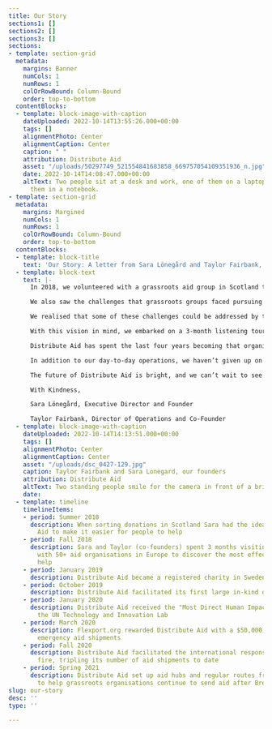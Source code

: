 ```yaml
---
title: Our Story
sections1: []
sections2: []
sections3: []
sections:
- template: section-grid
  metadata:
    margins: Banner
    numCols: 1
    numRows: 1
    colOrRowBound: Column-Bound
    order: top-to-bottom
  contentBlocks:
  - template: block-image-with-caption
    dateUploaded: 2022-10-14T13:55:26.000+00:00
    tags: []
    alignmentPhoto: Center
    alignmentCaption: Center
    caption: " "
    attribution: Distribute Aid
    asset: "/uploads/50297749_521554841683858_669757054109351936_n.jpg"
    date: 2022-10-14T14:08:47.000+00:00
    altText: Two people sit at a desk and work, one of them on a laptop and one of
      them in a notebook.
- template: section-grid
  metadata:
    margins: Margined
    numCols: 1
    numRows: 1
    colOrRowBound: Column-Bound
    order: top-to-bottom
  contentBlocks:
  - template: block-title
    text: 'Our Story: A letter from Sara Lönegård and Taylor Fairbank, our founders.'
  - template: block-text
    text: |-
      In 2018, we volunteered with a grassroots aid group in Scotland that gathered second-hand donations and sent them out to refugee aid groups a few times a year. We witnessed firsthand what can be accomplished when communities come together to protect the dignity of marginalised people around the world. We met passionate humanitarians working hard to respond to crises and transport aid to people whose basic needs weren’t being met. We saw the advantages that grassroots aid organisations have over larger organisations: they’re enthusiastic, nimble, diverse, and extremely adept at galvanizing their local communities to get involved.

      We also saw the challenges that grassroots groups faced pursuing their missions. Successfully moving humanitarian aid large distances between countries is complicated and requires real logistical expertise, which can be hard to come by. Sending groups with aid to donate (like the one we worked with) don’t have time to reach out to tens of direct aid groups in different countries to find an aid recipient with enough warehouse space. On the other side, receiving groups that serve beneficiaries directly don’t have the time or resources to contact tens of sending groups to try to source aid. And organisations all over the network face challenges with long-term planning, given the high turnover of volunteers and the unpredictability of geopolitical events that cause human migration. During our time in Scotland, we wondered what would be necessary to assist this network in meeting these challenges.

      We realised that some of these challenges could be addressed by taking advantage of the scale of the network as a whole. In other words, we started thinking about how we could bring together the best of small-scale grassroots organising with the benefits that result from scale: greater logistics knowledge, more numerous network connections, easier long-term planning, and additional leverage over the price of shipping. Our vision was to build an online platform for aid groups to communicate needs, form new connections, and improve the effectiveness of aid supply chains.

      With this vision in mind, we embarked on a 3-month listening tour to meet with as many grassroots organisations as possible across Europe. This step was absolutely critical to the formation of our organisation; it helped us to gain a better understanding of what the needs of aid organisations are and what feedback they had on our idea. The aid groups we met with during our listening tour liked our idea for an online platform long-term, but they also told us that a centralising layer connecting all of the independent aid groups in the network was more pressing. They needed more immediate support with sourcing, matching, and delivering aid, and they could benefit from an organisation that could see the bigger picture and move aid to wherever it was needed most.

      Distribute Aid has spent the last four years becoming that organisation. In the beginning, groups we’d visited on our listening tour began to reach out to us to inquire about where to send aid or where to source aid. We connected groups where necessary and began to organise shipments for them. Over time, our network grew, both in size and geographical scope. So too did our capabilities and services. We now connect and empower more groups in more regions than ever before. The total value of goods we ship has increased 4x each year since 2019, culminating in our delivery of $14 million (retail value) worth of aid in fiscal year 2022. Along the way, we have developed solutions to complex logistical challenges, like when we published an open-source guide for exporting humanitarian aid from the UK after Brexit or the time we opened up shipping routes to Lebanon. We have also formalised our understanding of humanitarian needs within our network through a quarterly needs assessment survey and report. Today, Distribute Aid powers aid supply chains, connects communities, empowers humanitarians, and uses all of these abilities to respond to crises around the globe.

      In addition to our day-to-day operations, we haven’t given up on building an online platform! We continue to build a platform that will allow us to automate some of the processes we’ve developed, increase our capacity, and scale the solutions we’ve created to other humanitarian challenges around the world. The platform will be so much better and more encompassing than it would have been in 2019 because we have spent four years developing logistics expertise, aid network relationships, and crisis response experience. We now feel confident that we can build a platform that will truly support the needs of our partners.

      The future of Distribute Aid is bright, and we can’t wait to see what it holds!

      With Kindness,

      Sara Lönegård, Executive Director and Founder

      Taylor Fairbank, Director of Operations and Co-Founder
  - template: block-image-with-caption
    dateUploaded: 2022-10-14T14:13:51.000+00:00
    tags: []
    alignmentPhoto: Center
    alignmentCaption: Center
    asset: "/uploads/dsc_0427-129.jpg"
    caption: Taylor Fairbank and Sara Lonegard, our founders
    attribution: Distribute Aid
    altText: Two standing people smile for the camera in front of a brick wall.
    date: 
  - template: timeline
    timelineItems:
    - period: Summer 2018
      description: When sorting donations in Scotland Sara had the idea for Distribute
        Aid to make it easier for people to help
    - period: Fall 2018
      description: Sara and Taylor (co-founders) spent 3 months visiting and volunteering
        with 50+ aid organisations in Europe to discover the most effective ways to
        help
    - period: January 2019
      description: Distribute Aid became a registered charity in Sweden
    - period: October 2019
      description: Distribute Aid facilitated its first large in-kind donation
    - period: January 2020
      description: Distribute Aid received the "Most Direct Human Impact" award by
        the UN Technology and Innovation Lab
    - period: March 2020
      description: Flexport.org rewarded Distribute Aid with a $50,000 grant to provide
        emergency aid shipments
    - period: Fall 2020
      description: Distribute Aid facilitated the international response to the Moria
        fire, tripling its number of aid shipments to date
    - period: Spring 2021
      description: Distribute Aid set up aid hubs and regular routes from the U.K.
        to help grassroots organisations continue to send aid after Brexit.
slug: our-story
desc: ''
type: ''

---
```

